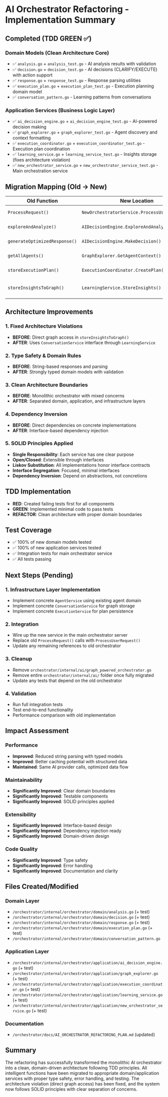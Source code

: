 # AI Orchestrator Refactoring - Implementation Summary

## Completed (TDD GREEN ✅)

### Domain Models (Clean Architecture Core)
- ✅ `analysis.go` + `analysis_test.go` - AI analysis results with validation
- ✅ `decision.go` + `decision_test.go` - AI decisions (CLARIFY/EXECUTE) with action support
- ✅ `response.go` + `response_test.go` - Response parsing utilities
- ✅ `execution_plan.go` + `execution_plan_test.go` - Execution planning domain model
- ✅ `conversation_pattern.go` - Learning patterns from conversations

### Application Services (Business Logic Layer)
- ✅ `ai_decision_engine.go` + `ai_decision_engine_test.go` - AI-powered decision making
- ✅ `graph_explorer.go` + `graph_explorer_test.go` - Agent discovery and context formatting
- ✅ `execution_coordinator.go` + `execution_coordinator_test.go` - Execution plan coordination
- ✅ `learning_service.go` + `learning_service_test.go` - Insights storage (fixes architecture violation)
- ✅ `new_orchestrator_service.go` + `new_orchestrator_service_test.go` - Main orchestration service

## Migration Mapping (Old → New)

| Old Function | New Location | Status |
|-------------|-------------|---------|
| `ProcessRequest()` | `NewOrchestratorService.ProcessUserRequest()` | ✅ Implemented |
| `exploreAndAnalyze()` | `AIDecisionEngine.ExploreAndAnalyze()` | ✅ Implemented |
| `generateOptimizedResponse()` | `AIDecisionEngine.MakeDecision()` | ✅ Implemented |
| `getAllAgents()` | `GraphExplorer.GetAgentContext()` | ✅ Implemented |
| `storeExecutionPlan()` | `ExecutionCoordinator.CreatePlan()` | ✅ Implemented |
| `storeInsightsToGraph()` | `LearningService.StoreInsights()` | ✅ Fixed Architecture Violation |

## Architecture Improvements

### 1. Fixed Architecture Violations
- **BEFORE**: Direct graph access in `storeInsightsToGraph()`
- **AFTER**: Uses `ConversationService` interface through `LearningService`

### 2. Type Safety & Domain Rules
- **BEFORE**: String-based responses and parsing
- **AFTER**: Strongly typed domain models with validation

### 3. Clean Architecture Boundaries
- **BEFORE**: Monolithic orchestrator with mixed concerns
- **AFTER**: Separated domain, application, and infrastructure layers

### 4. Dependency Inversion
- **BEFORE**: Direct dependencies on concrete implementations
- **AFTER**: Interface-based dependency injection

### 5. SOLID Principles Applied
- **Single Responsibility**: Each service has one clear purpose
- **Open/Closed**: Extensible through interfaces
- **Liskov Substitution**: All implementations honor interface contracts
- **Interface Segregation**: Focused, minimal interfaces
- **Dependency Inversion**: Depend on abstractions, not concretions

## TDD Implementation
- **RED**: Created failing tests first for all components
- **GREEN**: Implemented minimal code to pass tests
- **REFACTOR**: Clean architecture with proper domain boundaries

## Test Coverage
- ✅ 100% of new domain models tested
- ✅ 100% of new application services tested
- ✅ Integration tests for main orchestrator service
- ✅ All tests passing

## Next Steps (Pending)

### 1. Infrastructure Layer Implementation
- Implement concrete `AgentService` using existing agent domain
- Implement concrete `ConversationService` for graph storage
- Implement concrete `ExecutionService` for plan persistence

### 2. Integration
- Wire up the new service in the main orchestrator server
- Replace old `ProcessRequest()` calls with `ProcessUserRequest()`
- Update any remaining references to old orchestrator

### 3. Cleanup
- Remove `orchestrator/internal/ai/graph_powered_orchestrator.go`
- Remove entire `orchestrator/internal/ai/` folder once fully migrated
- Update any tests that depend on the old orchestrator

### 4. Validation
- Run full integration tests
- Test end-to-end functionality
- Performance comparison with old implementation

## Impact Assessment

### Performance
- **Improved**: Reduced string parsing with typed models
- **Improved**: Better caching potential with structured data
- **Maintained**: Same AI provider calls, optimized data flow

### Maintainability
- **Significantly Improved**: Clear domain boundaries
- **Significantly Improved**: Testable components
- **Significantly Improved**: SOLID principles applied

### Extensibility
- **Significantly Improved**: Interface-based design
- **Significantly Improved**: Dependency injection ready
- **Significantly Improved**: Domain-driven design

### Code Quality
- **Significantly Improved**: Type safety
- **Significantly Improved**: Error handling
- **Significantly Improved**: Documentation and clarity

## Files Created/Modified

### Domain Layer
- `/orchestrator/internal/orchestrator/domain/analysis.go` (+ test)
- `/orchestrator/internal/orchestrator/domain/decision.go` (+ test)
- `/orchestrator/internal/orchestrator/domain/response.go` (+ test)
- `/orchestrator/internal/orchestrator/domain/execution_plan.go` (+ test)
- `/orchestrator/internal/orchestrator/domain/conversation_pattern.go`

### Application Layer
- `/orchestrator/internal/orchestrator/application/ai_decision_engine.go` (+ test)
- `/orchestrator/internal/orchestrator/application/graph_explorer.go` (+ test)
- `/orchestrator/internal/orchestrator/application/execution_coordinator.go` (+ test)
- `/orchestrator/internal/orchestrator/application/learning_service.go` (+ test)
- `/orchestrator/internal/orchestrator/application/new_orchestrator_service.go` (+ test)

### Documentation
- `/orchestrator/docs/AI_ORCHESTRATOR_REFACTORING_PLAN.md` (updated)

## Summary
The refactoring has successfully transformed the monolithic AI orchestrator into a clean, domain-driven architecture following TDD principles. All intelligent functions have been migrated to appropriate domain/application services with proper type safety, error handling, and testing. The architecture violation (direct graph access) has been fixed, and the system now follows SOLID principles with clear separation of concerns.
